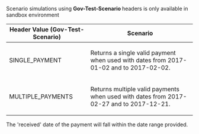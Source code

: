 <p>Scenario simulations using <b> Gov-Test-Scenario </b> headers is only available in sandbox environment</p>
<table>
    <thead>
        <tr>
            <th>Header Value (Gov-Test-Scenario)</th>
            <th>Scenario</th>
        </tr>
    </thead>
    <tbody>
        <tr>
                    <td><p>SINGLE_PAYMENT</p></td>
                    <td><p>Returns a single valid payment when used with dates from 2017-01-02 and to 2017-02-02.</p></td>
                </tr>
                <tr>
                    <td><p>MULTIPLE_PAYMENTS</p></td>
                    <td><p>Returns multiple valid payments when used with dates from 2017-02-27 and to 2017-12-21.</p></td>
                </tr>
    </tbody>
</table>
<p>The 'received' date of the payment will fall within the date range provided.</p>